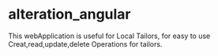 # alteration_angular
This webApplication is useful for Local Tailors, for easy to use Creat,read,update,delete Operations for tailors.
